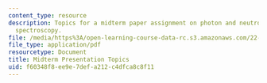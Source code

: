 ```yaml
---
content_type: resource
description: Topics for a midterm paper assignment on photon and neutron scattering
  spectroscopy.
file: /media/https%3A/open-learning-course-data-rc.s3.amazonaws.com/22-903-photon-and-neutron-scattering-spectroscopy-and-its-applications-in-condensed-matter-spring-2005/f60348f8ee9e7defa212c4dfca8c8f11_mdtrm_assgnmnt_r.pdf
file_type: application/pdf
resourcetype: Document
title: Midterm Presentation Topics
uid: f60348f8-ee9e-7def-a212-c4dfca8c8f11
---
```

